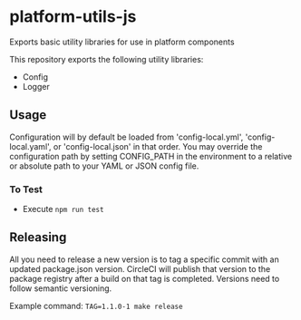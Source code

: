 # platform-utils-js

Exports basic utility libraries for use in platform components

This repository exports the following utility libraries:

- Config
- Logger

## Usage

Configuration will by default be loaded from 'config-local.yml', 'config-local.yaml', or 'config-local.json' in that order. You may override the configuration path by setting CONFIG_PATH in the environment to a relative or absolute path to your YAML or JSON config file.

### To Test

- Execute `npm run test`

## Releasing

All you need to release a new version is to tag a specific commit with an updated package.json version. CircleCI will publish that version to the package registry after a build on that tag is completed. Versions need to follow semantic versioning.

Example command: `TAG=1.1.0-1 make release`
